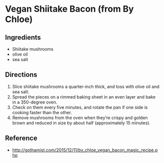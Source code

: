 # Vegan Shiitake Bacon (from By Chloe)

## Ingredients

* Shiitake mushrooms
* olive oil
* sea salt

## Directions

1. Slice shiitake mushrooms a quarter-inch thick, and toss with olive oil and sea salt.
2. Spread the pieces on a rimmed baking sheet in an even layer and bake in a 350-degree oven.
3. Check on them every five minutes, and rotate the pan if one side is cooking faster than the other.
4. Remove mushrooms from the oven when they’re crispy and golden brown and reduced in size by about half (approximately 15 minutes).

## Reference

* <http://gothamist.com/2015/12/11/by_chloe_vegan_bacon_magic_recipe.php>
